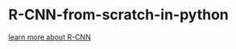 # R-CNN-from-scratch-in-python

[learn more about R-CNN](https://github.com/rjnp2/Object_Detection/tree/main/1.%20RCNN)

